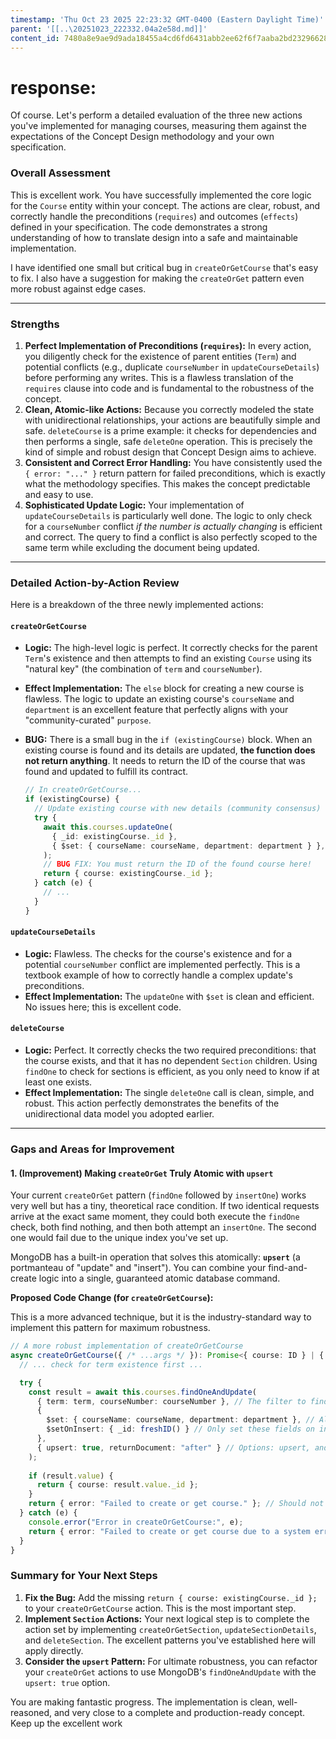 ```yaml
---
timestamp: 'Thu Oct 23 2025 22:23:32 GMT-0400 (Eastern Daylight Time)'
parent: '[[..\20251023_222332.04a2e58d.md]]'
content_id: 7480a8e9ae9d9ada18455a4cd6fd6431abb2ee62f6f7aaba2bd23296628eadbe
---
```


# response:

Of course. Let's perform a detailed evaluation of the three new actions you've implemented for managing courses, measuring them against the expectations of the Concept Design methodology and your own specification.

### Overall Assessment

This is excellent work. You have successfully implemented the core logic for the `Course` entity within your concept. The actions are clear, robust, and correctly handle the preconditions (`requires`) and outcomes (`effects`) defined in your specification. The code demonstrates a strong understanding of how to translate design into a safe and maintainable implementation.

I have identified one small but critical bug in `createOrGetCourse` that's easy to fix. I also have a suggestion for making the `createOrGet` pattern even more robust against edge cases.

***

### Strengths

1. **Perfect Implementation of Preconditions (`requires`):** In every action, you diligently check for the existence of parent entities (`Term`) and potential conflicts (e.g., duplicate `courseNumber` in `updateCourseDetails`) before performing any writes. This is a flawless translation of the `requires` clause into code and is fundamental to the robustness of the concept.
2. **Clean, Atomic-like Actions:** Because you correctly modeled the state with unidirectional relationships, your actions are beautifully simple and safe. `deleteCourse` is a prime example: it checks for dependencies and then performs a single, safe `deleteOne` operation. This is precisely the kind of simple and robust design that Concept Design aims to achieve.
3. **Consistent and Correct Error Handling:** You have consistently used the `{ error: "..." }` return pattern for failed preconditions, which is exactly what the methodology specifies. This makes the concept predictable and easy to use.
4. **Sophisticated Update Logic:** Your implementation of `updateCourseDetails` is particularly well done. The logic to only check for a `courseNumber` conflict *if the number is actually changing* is efficient and correct. The query to find a conflict is also perfectly scoped to the same term while excluding the document being updated.

***

### Detailed Action-by-Action Review

Here is a breakdown of the three newly implemented actions:

#### `createOrGetCourse`

* **Logic:** The high-level logic is perfect. It correctly checks for the parent `Term`'s existence and then attempts to find an existing `Course` using its "natural key" (the combination of `term` and `courseNumber`).
* **Effect Implementation:** The `else` block for creating a new course is flawless. The logic to update an existing course's `courseName` and `department` is an excellent feature that perfectly aligns with your "community-curated" `purpose`.
* **BUG:** There is a small bug in the `if (existingCourse)` block. When an existing course is found and its details are updated, **the function does not return anything**. It needs to return the ID of the course that was found and updated to fulfill its contract.

  ```typescript
  // In createOrGetCourse...
  if (existingCourse) {
    // Update existing course with new details (community consensus)
    try {
      await this.courses.updateOne(
        { _id: existingCourse._id },
        { $set: { courseName: courseName, department: department } },
      );
      // BUG FIX: You must return the ID of the found course here!
      return { course: existingCourse._id }; 
    } catch (e) {
      // ...
    }
  }
  ```

#### `updateCourseDetails`

* **Logic:** Flawless. The checks for the course's existence and for a potential `courseNumber` conflict are implemented perfectly. This is a textbook example of how to correctly handle a complex update's preconditions.
* **Effect Implementation:** The `updateOne` with `$set` is clean and efficient. No issues here; this is excellent code.

#### `deleteCourse`

* **Logic:** Perfect. It correctly checks the two required preconditions: that the course exists, and that it has no dependent `Section` children. Using `findOne` to check for sections is efficient, as you only need to know if at least one exists.
* **Effect Implementation:** The single `deleteOne` call is clean, simple, and robust. This action perfectly demonstrates the benefits of the unidirectional data model you adopted earlier.

***

### Gaps and Areas for Improvement

#### 1. (Improvement) Making `createOrGet` Truly Atomic with `upsert`

Your current `createOrGet` pattern (`findOne` followed by `insertOne`) works very well but has a tiny, theoretical race condition. If two identical requests arrive at the exact same moment, they could both execute the `findOne` check, both find nothing, and then both attempt an `insertOne`. The second one would fail due to the unique index you've set up.

MongoDB has a built-in operation that solves this atomically: **`upsert`** (a portmanteau of "update" and "insert"). You can combine your find-and-create logic into a single, guaranteed atomic database command.

**Proposed Code Change (for `createOrGetCourse`):**

This is a more advanced technique, but it is the industry-standard way to implement this pattern for maximum robustness.

```typescript
// A more robust implementation of createOrGetCourse
async createOrGetCourse({ /* ...args */ }): Promise<{ course: ID } | { error: string }> {
  // ... check for term existence first ...

  try {
    const result = await this.courses.findOneAndUpdate(
      { term: term, courseNumber: courseNumber }, // The filter to find the document
      { 
        $set: { courseName: courseName, department: department }, // Always update these fields
        $setOnInsert: { _id: freshID() } // Only set these fields on insert
      },
      { upsert: true, returnDocument: "after" } // Options: upsert, and return the final doc
    );
    
    if (result.value) {
      return { course: result.value._id };
    }
    return { error: "Failed to create or get course." }; // Should not be hit
  } catch (e) {
    console.error("Error in createOrGetCourse:", e);
    return { error: "Failed to create or get course due to a system error." };
  }
}
```

### Summary for Your Next Steps

1. **Fix the Bug:** Add the missing `return { course: existingCourse._id };` to your `createOrGetCourse` action. This is the most important step.
2. **Implement `Section` Actions:** Your next logical step is to complete the action set by implementing `createOrGetSection`, `updateSectionDetails`, and `deleteSection`. The excellent patterns you've established here will apply directly.
3. **Consider the `upsert` Pattern:** For ultimate robustness, you can refactor your `createOrGet` actions to use MongoDB's `findOneAndUpdate` with the `upsert: true` option.

You are making fantastic progress. The implementation is clean, well-reasoned, and very close to a complete and production-ready concept. Keep up the excellent work
